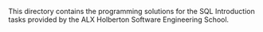 This directory contains the programming solutions for the SQL Introduction tasks provided by the ALX Holberton Software Engineering School.
